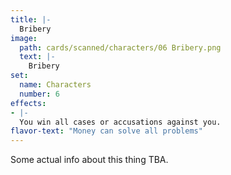 ```yaml
---
title: |-
  Bribery
image: 
  path: cards/scanned/characters/06 Bribery.png
  text: |-
    Bribery
set:
  name: Characters
  number: 6
effects: 
- |-
  You win all cases or accusations against you.
flavor-text: "Money can solve all problems"
---
```

Some actual info about this thing TBA.
